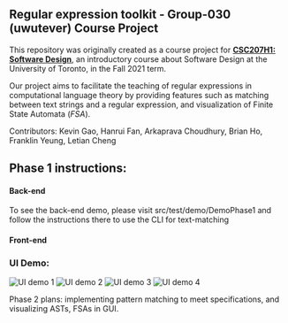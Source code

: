 ## Regular expression toolkit - Group-030 (uwutever) Course Project
This repository was originally created as a course project for 
**[CSC207H1: Software Design](https://artsci.calendar.utoronto.ca/course/csc207h1)**, an introductory course about 
Software Design at the University of Toronto, in the Fall 2021 term.

Our project aims to facilitate the teaching of regular expressions in computational language theory by providing features such
as matching between text strings and  a regular expression, and visualization of Finite State Automata (*FSA*).

Contributors: Kevin Gao, Hanrui Fan, Arkaprava Choudhury, Brian Ho, Franklin Yeung, Letian Cheng

## Phase 1 instructions:

#### Back-end
To see the back-end demo, please visit src/test/demo/DemoPhase1 and follow the instructions there to use the CLI for text-matching

#### Front-end

### UI Demo:

![UI demo 1](reports/phase1/img/State1.png "State 1")
![UI demo 2](reports/phase1/img/State2.png "State 2")
![UI demo 3](reports/phase1/img/State3.png "State 3")
![UI demo 4](reports/phase1/img/State4.png "State 4")

Phase 2 plans: implementing pattern matching to meet specifications, and visualizing ASTs, FSAs in GUI.
